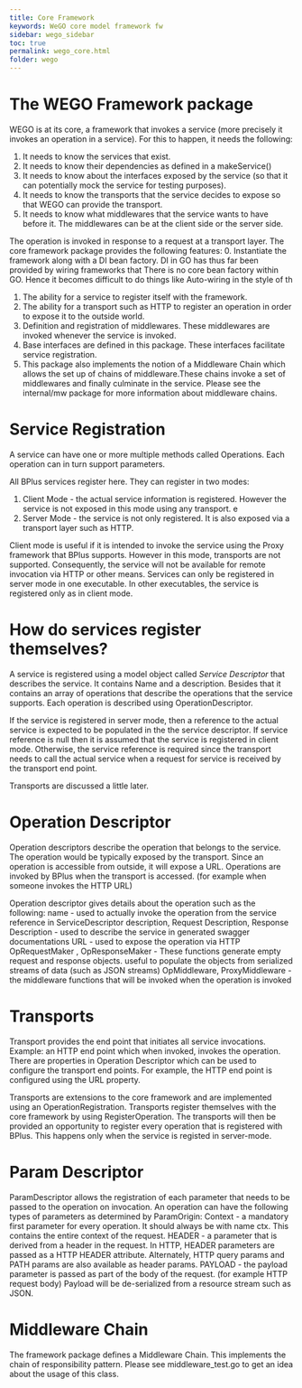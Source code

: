 ```yaml
---
title: Core Framework
keywords: WeGO core model framework fw
sidebar: wego_sidebar
toc: true
permalink: wego_core.html
folder: wego
---
```

# The WEGO Framework package
WEGO is at its core, a framework that invokes a service (more precisely it invokes an operation in a
service). For this to happen, it needs the following:
1. It needs to know the services that exist.
2. It needs to know their dependencies as defined in a makeService()
3. It needs to know about the interfaces exposed by the service (so that it can potentially mock the
service for testing purposes).
4. It needs to know the transports that the service decides to expose so that WEGO can provide the 
transport.
5. It needs to know what middlewares that the service wants to have before it. The middlewares can be
at the client side or the server side. 


The operation is invoked in 
response to a request at a transport layer. The core framework package provides the following features:
0. Instantiate the framework along with a DI bean factory. DI in GO has thus far been provided by 
wiring frameworks that There is no core bean factory within GO. Hence
it becomes difficult to do things like Auto-wiring in the style of th
1. The ability for a service to register itself with the framework.
2. The ability for a transport such as HTTP to register an operation in order to expose it to the 
outside world.
3. Definition and registration of middlewares. These middlewares are invoked whenever the service is 
invoked. 
4. Base interfaces are defined in this package. These interfaces facilitate service registration.
5. This package also implements the notion of a Middleware Chain which allows the set up of chains of
middleware.These chains invoke a set of middlewares and finally culminate in the service. Please see
the internal/mw package for more information about middleware chains.
 
# Service Registration

A service can have one or more multiple methods called Operations. Each operation can in turn 
support parameters. 

All BPlus services register here. They can register in two modes:
1. Client Mode - the actual service information is registered. However the service is not exposed
in this mode using any transport. e
2. Server Mode -  the service is not only registered. It is also exposed via a transport layer such as HTTP. 

Client mode is useful if it is intended to invoke the service using the Proxy framework that BPlus supports.
However in this mode,  transports are not supported. Consequently, the service will not be available for 
remote invocation via HTTP or other means.  Services can only be registered in server mode in one executable.
In other executables, the service is registered only as in client mode.

# How do services register themselves?

A service is registered using a model object called _Service Descriptor_ that describes the service. It contains
Name and a description. Besides that it contains an array of operations that describe the operations that 
the service supports. Each operation is described using OperationDescriptor.

If the service is registered in server mode, then a reference to the actual service is expected to be 
populated in the  the service descriptor. If service reference is null then it is assumed that the service 
is registered in client mode. Otherwise, the service reference is required since the transport needs to 
call the actual service when a request for service is received by the transport end point.

Transports are discussed a little later.

# Operation Descriptor

Operation descriptors describe the operation that belongs to the service. The operation would be typically
exposed by the transport. Since an operation is accessible from outside, it will expose a URL. Operations
are invoked by BPlus when the transport is accessed. (for example when someone invokes the HTTP URL)

Operation descriptor gives details about the operation such as the following:
name - used to actually invoke the operation from the service reference in ServiceDescriptor
description, Request Description, Response Description - used to describe the service in generated swagger 
documentations
URL - used to expose the operation via HTTP
OpRequestMaker , OpResponseMaker - These functions generate empty request and response objects. useful to 
populate the objects from serialized streams of data (such as JSON streams)
OpMiddleware, ProxyMiddleware - the middleware functions that will be invoked when the operation is invoked

# Transports 

Transport provides the end point that initiates all service invocations. Example: an HTTP end point which 
when invoked, invokes the operation. There are properties in Operation Descriptor which can be used to 
configure the transport end points. For example, the HTTP end point is configured using the URL property.

Transports are extensions to the core framework and are implemented using an OperationRegistration. 
Transports register themselves with the core framework by using RegisterOperation. The transports will then
be provided an opportunity to register every operation that is registered with BPlus. This happens only 
when the service is registed in server-mode. 

# Param Descriptor

ParamDescriptor allows the registration of each parameter that needs to be passed to the operation on 
invocation.
An operation can have the following types of parameters as determined by ParamOrigin:
Context - a mandatory first parameter for every operation. It should always be with name ctx. This
contains the entire context of the request.
HEADER - a parameter that is derived from a header in the request. In HTTP, HEADER parameters are 
passed as a HTTP HEADER attribute. Alternately, HTTP query params and PATH params are also 
available as header params.
PAYLOAD - the payload parameter is passed as part of the body of the request. (for example HTTP 
request body) Payload will be de-serialized from a resource stream such as JSON.

# Middleware Chain

The framework package defines a Middleware Chain. This implements the chain of responsibility pattern.
Please see middleware_test.go to get an idea about the usage of this class.

